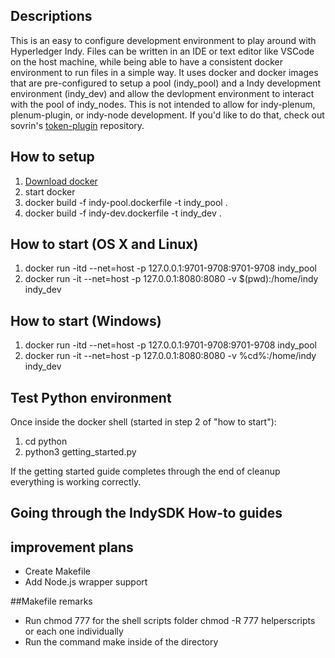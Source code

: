 ## Descriptions
This is an easy to configure development environment to play around with Hyperledger Indy. Files can be written in an IDE or text editor like VSCode on the host machine, while being able to have a consistent docker environment to run files in a simple way. It uses docker and docker images that are pre-configured to setup a pool (indy_pool) and a Indy development environment (indy_dev) and allow the devlopment environment to interact with the pool of indy_nodes. This is not intended to allow for indy-plenum, plenum-plugin, or  indy-node development. If you'd like to do that, check out sovrin's [token-plugin](https://github.com/sovrin-foundation/token-plugin#org003878b) repository.

## How to setup
1. [Download docker](https://docs.docker.com/install/#supported-platforms)
2. start docker
3. docker build -f indy-pool.dockerfile -t indy_pool .
4. docker build -f indy-dev.dockerfile -t indy_dev .

## How to start (OS X and Linux)
1. docker run -itd --net=host -p 127.0.0.1:9701-9708:9701-9708 indy_pool
2. docker run -it --net=host -p 127.0.0.1:8080:8080 -v $(pwd):/home/indy indy_dev

## How to start (Windows)
1. docker run -itd --net=host -p 127.0.0.1:9701-9708:9701-9708 indy_pool
2. docker run -it --net=host -p 127.0.0.1:8080:8080 -v %cd%:/home/indy indy_dev

## Test Python environment
Once inside the docker shell (started in step 2 of "how to start"):

1. cd python
2. python3 getting_started.py

If the getting started guide completes through the end of cleanup everything is working correctly.

## Going through the IndySDK How-to guides


## improvement plans
* Create Makefile
* Add Node.js wrapper support

##Makefile remarks
* Run chmod 777 for the shell scripts folder chmod -R 777 helperscripts or each one individually
* Run the command make inside of the directory

